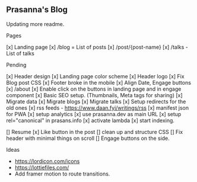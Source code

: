 ## Prasanna's Blog


Updating more readme.


Pages

[x] Landing page
[x] /blog = List of posts
[x] /post/{post-name}
[x] /talks - List of talks

Pending

[x] Header design
[x] Landing page color scheme
[x] Header logo
[x] Fix Blog post CSS
    [x] Footer broke in the mobile
    [x] Align Date, Engage buttons
[x] /about
[x] Enable click on the buttons in landing page and in engage component
[x] Basic SEO setup. (Thumbnails, Meta tags for sharing)
[x] Migrate data
    [x] Migrate blogs
    [x] Migrate talks
[x] Setup redirects for the old ones
[x] rss feeds - https://www.daan.fyi/writings/rss
[x] manifest json for PWA
[x] setup analytics
[x] use prasanna.dev as main URL
[x] setup rel="canonical" in prasans.info
[x] activate lambda
[x] start indexing.

[] Resume
[x] Like button in the post
[] clean up and structure CSS
[] Fix header with minimal things on scroll
[] Engage buttons on the side.

Ideas

* https://lordicon.com/icons
* https://lottiefiles.com/
* Add framer motion to route transitions.
